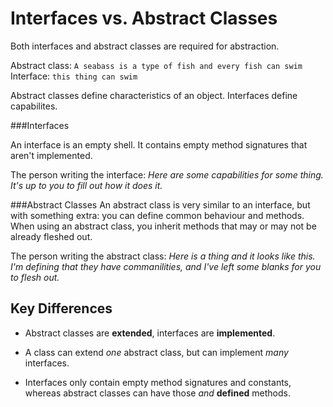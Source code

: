 Interfaces vs. Abstract Classes
=======
Both interfaces and abstract classes are required for abstraction.

Abstract class: ``A seabass is a type of fish and every fish can swim``
Interface: ``this thing can swim``

Abstract classes define characteristics of an object. Interfaces define capabilites.

###Interfaces

An interface is an empty shell. It contains empty method signatures that aren't implemented.

The person writing the interface: *Here are some capabilities for some thing. It's up to you to fill out how it does it.*

###Abstract Classes
An abstract class is very similar to an interface, but with something extra: you can define common behaviour and methods. When using an abstract class, you inherit methods that may or may not be already fleshed out.

The person writing the abstract class: *Here is a thing and it looks like this. I'm defining that they have commanilities, and I've left some blanks for you to flesh out.*


Key Differences
---
- Abstract classes are **extended**, interfaces are **implemented**.

- A class can extend *one* abstract class, but can implement *many* interfaces.

- Interfaces only contain empty method signatures and constants, whereas abstract classes can have those *and* **defined** methods.
